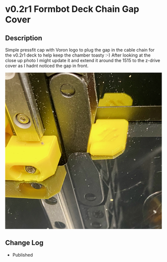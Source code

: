 # v0.2r1 Formbot Deck Chain Gap Cover

## Description

Simple pressfit cap with Voron logo to plug the gap in the cable chain for the v0.2r1 deck to help keep the chamber toasty :-)
After looking at the close up photo I might update it and extend it around the 1515 to the z-drive cover as I hadnt noticed the gap in front.

![Deck_Chain_Cover.png](images/Deck_Chain_Cover.png)


## Change Log

* Published

